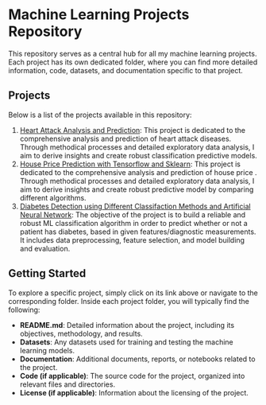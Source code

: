 # Machine Learning Projects Repository

This repository serves as a central hub for all my machine learning projects. Each project has its own dedicated folder, where you can find more detailed information, code, datasets, and documentation specific to that project.

## Projects

Below is a list of the projects available in this repository:

1. [Heart Attack Analysis and Prediction](https://github.com/Stef0916/Machine-Learning-projects/tree/main/heart_attack_analysis_prediction/): This project is dedicated to the comprehensive analysis and prediction of heart attack diseases. Through methodical processes and detailed exploratory data analysis, I aim to derive insights and create robust classification predictive models.
2. [House Price Prediction with Tensorflow and Sklearn](https://github.com/Stef0916/Machine-Learning-projects/tree/main/house_price_prediction_Tensorflow_sklearn): This project is dedicated to the comprehensive analysis and prediction of house price . Through methodical processes and detailed exploratory data analysis, I aim to derive insights and create robust predictive model by comparing different algorithms.
3. [Diabetes Detection using Different Classifaction Methods and Artificial Neural Network](https://github.com/Stef0916/Machine-Learning-projects/tree/main/diabetes-prediction_Classification_ANN): The objective of the project is to build a reliable and robust ML classification algorithm in order to predict whether or not a patient has diabetes, based in given features/diagnostic measurements. It includes data preprocessing, feature selection, and model building and evaluation.

## Getting Started

To explore a specific project, simply click on its link above or navigate to the corresponding folder. Inside each project folder, you will typically find the following:

- **README.md**: Detailed information about the project, including its objectives, methodology, and results.
- **Datasets**: Any datasets used for training and testing the machine learning models.
- **Documentation**: Additional documents, reports, or notebooks related to the project.
- **Code (if applicable)**: The source code for the project, organized into relevant files and directories.
- **License (if applicable)**: Information about the licensing of the project.